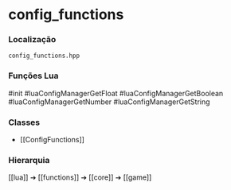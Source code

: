 # config_functions

### Localização
`config_functions.hpp`

### Funções Lua
#init
#luaConfigManagerGetFloat
#luaConfigManagerGetBoolean
#luaConfigManagerGetNumber
#luaConfigManagerGetString

### Classes
- [[ConfigFunctions]]

### Hierarquia
[[lua]] ➔ [[functions]] ➔ [[core]] ➔ [[game]]
